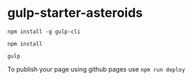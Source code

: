 # gulp-starter-asteroids

`npm install -g gulp-cli`

`npm install`

`gulp`

To publish your page using github pages use `npm run deploy`
